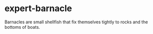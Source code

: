 # expert-barnacle
Barnacles are small shellfish that fix themselves tightly to rocks and the bottoms of boats.
